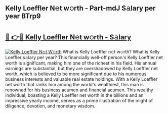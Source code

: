 ## Kelly Loeffler N𝚎t w𝚘rth - Part-mdJ S𝚊lary per year BTrp9

# <h2><a href="http://gc406ey.nevu.top/?p=Kelly+Loeffler">🔗 👉🔴 Kelly Loeffler N𝚎t w𝚘rth - S𝚊lary</a></h2>

[![Kelly Loeffler N𝚎t W𝚘rth](https://i.imgur.com/Oavwk0R.jpeg)](http://gc406ey.nevu.top/?p=Kelly+Loeffler)
What is Kelly Loeffler n𝚎t w𝚘rth? What is Kelly Loeffler s𝚊lary per year?
This financially well-off person's Kelly Loeffler net worth is significant, making him one of the richest in his field. His annual earnings are substantial, but they are overshadowed by Kelly Loeffler net worth, which is believed to be more significant due to his numerous business interests and valuable real estate holdings. With a Kelly Loeffler net worth that ranks him among the world's wealthiest, this man is renowned for his business acumen and financial acumen. This wealthy individual, boasting a Kelly Loeffler net worth in the billions and an impressive yearly income, serves as a prime illustration of the might of diligence, devotion, and monetary wisdom.

